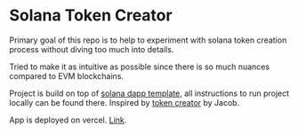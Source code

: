 
# Solana Token Creator

Primary goal of this repo is to help to experiment with solana token creation process without diving too much into details.

Tried to make it as intuitive as possible since there is so much nuances compared to EVM blockchains.

Project is build on top of [solana dapp template](https://github.com/solana-labs/dapp-scaffold), all instructions to run project locally can be found there. Inspired by
[token creator](https://github.com/jacobcreech/Token-Creator) by Jacob.

App is deployed on vercel. [Link](https://solana-token-creator.vercel.app/).

